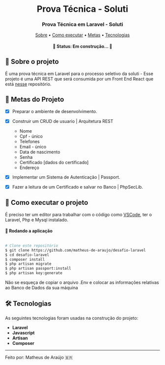 <h1 align="center" font-weight:bold>
  Prova Técnica - Soluti
</h1>

<h3 align="center">
  Prova Técnica em Laravel - Soluti
</h3>

<p align="center">
	<a href="#-sobre-o-projeto">Sobre</a> •
 	<a href="#-como-executar-o-projeto">Como executar</a> • 
 	<a href="#-metas-no-projeto">Metas</a> • 
  <a href="#-tecnologias">Tecnologias</a>
</p>
                           
<h4 align="center"> 
	🚧  Status: Em construção... 🚧
</h4>


## :pencil: Sobre o projeto
É uma prova técnica em Laravel para o processo seletivo da soluti - Esse projeto é uma API REST que será consumida por um Front End React que está [nesse](https://github.com/matheus-de-araujo/client-soluti) repositório.
	 
## 🎯 Metas do Projeto
- [X] Preparar o ambiente de desenvolvimento.

- [X] Construir um CRUD de usuario | Arquitetura REST
  * Nome
  * Cpf - único
  * Telefones
  * Email - único
  * Data de nascimento
  * Senha
  * Certificado [dados do certificado]
  * Endereço

- [X]  Implementar um Sistema de Autenticação | Passport.
- [X]  Fazer a leitura de um Certificado e salvar no Banco | PhpSecLib.

## 🚀 Como executar o projeto

É preciso ter um editor para trabalhar com o código como [VSCode](https://code.visualstudio.com/), ter o Laravel, Php e Mysql instalado.

#### 🧭 Rodando a aplicação

```bash

# Clone este repositório
$ git clone https://github.com/matheus-de-araujo/desafio-laravel
$ cd desafio-laravel
$ composer install
$ php artisan migrate
$ php artisan passport:install
$ php artisan key:generate

```
Não se esqueça de copiar o arquivo .Env e colocar as informações relativas ao Banco de Dados da sua máquina

## 🛠 Tecnologias

As seguintes tecnologias foram usadas na construção do projeto:

- **Laravel**
- **Javascript**
- **Artisan**
- **Composer**

---

Feito por: Matheus de Araújo 🇧🇷
